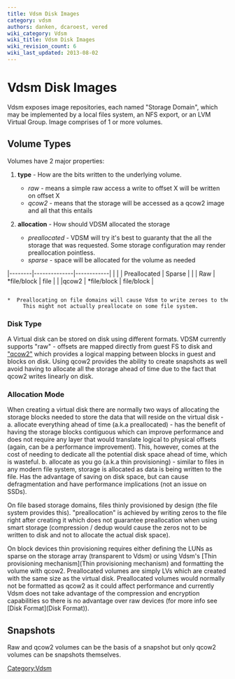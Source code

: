 ```yaml
---
title: Vdsm Disk Images
category: vdsm
authors: danken, dcaroest, vered
wiki_category: Vdsm
wiki_title: Vdsm Disk Images
wiki_revision_count: 6
wiki_last_updated: 2013-08-02
---
```


# Vdsm Disk Images

Vdsm exposes image repositories, each named "Storage Domain", which may be implemented by a local files system, an NFS export, or an LVM Virtual Group. Image comprises of 1 or more volumes.

## Volume Types

Volumes have 2 major properties:

1.  **type** - How are the bits written to the underlying volume.
    -   *raw* - means a simple raw access a write to offset X will be written on offset X
    -   *qcow2* - means that the storage will be accessed as a qcow2 image and all that this entails

2.  **allocation** - How should VDSM allocated the storage
    -   *preallocated* - VDSM will try it's best to guaranty that the all the storage that was requested. Some storage configuration may render preallocation pointless.
    -   *sparse* - space will be allocated for the volume as needed

|--------|--------------|------------|
| |      | Preallocated | Sparse     |
| | Raw  | \*file/block | file       |
| |qcow2 | \*file/block | file/block |

      *  Preallocating on file domains will cause Vdsm to write zeroes to the file.
         This might not actually preallocate on some file system.

### Disk Type

A Virtual disk can be stored on disk using different formats. VDSM currently supports "raw" - offsets are mapped directly from guest FS to disk and ["qcow2"](http://en.wikipedia.org/wiki/Qcow#qcow2) which provides a logical mapping between blocks in guest and blocks on disk. Using qcow2 provides the ability to create snapshots as well avoid having to allocate all the storage ahead of time due to the fact that qcow2 writes linearly on disk.

### Allocation Mode

When creating a virtual disk there are normally two ways of allocating the storage blocks needed to store the data that will reside on the virtual disk -
a. allocate everything ahead of time (a.k.a preallocated) - has the benefit of having the storage blocks contiguous which can improve performance and does not require any layer that would translate logical to physical offsets (again, can be a performance improvement).
 This, however, comes at the cost of needing to dedicate all the potential disk space ahead of time, which is wasteful.
b. allocate as you go (a.k.a thin provisioning) - similar to files in any modern file system, storage is allocated as data is being written to the file.
 Has the advantage of saving on disk space, but can cause defragmentation and have performance implications (not an issue on SSDs).

On file based storage domains, files thinly provisioned by design (the file system provides this). "preallocation" is achieved by writing zeros to the file right after creating it which does not guarantee preallocation when using smart storage (compression / dedup would cause the zeros not to be written to disk and not to allocate the actual disk space).

On block devices thin provisioning requires either defining the LUNs as sparse on the storage array (transparent to Vdsm) or using Vdsm's [Thin provisioning mechanism](Thin provisioning mechanism) and formatting the volume with qcow2. Preallocated volumes are simply LVs which are created with the same size as the virtual disk. Preallocated volumes would normally not be formatted as qcow2 as it could affect performance and currently Vdsm does not take advantage of the compression and encryption capabilities so there is no advantage over raw devices (for more info see [Disk Format](Disk Format)).

## Snapshots

Raw and qcow2 volumes can be the basis of a snapshot but only qcow2 volumes can be snapshots themselves.

<Category:Vdsm>

